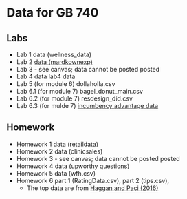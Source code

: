 # Data for GB 740 


## Labs
- Lab 1 data (wellness_data)
- Lab 2 [data (mardkownexp)](https://raw.githubusercontent.com/dansacks/gb740//main/markdownexp.csv)
- Lab 3 - see canvas; data cannot be posted posted
- Lab 4 data lab4 data
- Lab 5 (for module 6) dollaholla.csv
- Lab 6.1 (for module 7)  bagel_donut_main.csv
- Lab 6.2 (for module 7) resdesign_did.csv
- Lab 6.3 (for mulde 7) [incumbency advantage data](https://raw.githubusercontent.com/rdpackages/rdrobust/master/Python/rdrobust_senate.csv)
## Homework 
- Homework 1 data (retaildata)
- Homework 2 data (clinicsales)
- Homework 3 - see canvas; data cannot be posted posted
- Homework 4 data (upworthy questions)
- Homework 5 data (wfh.csv)
- Homework 6 part 1 (RatingData.csv), part 2 (tips.csv),
  - The top data are from [Haggan and Paci (2016)](https://www.aeaweb.org/articles?id=10.1257/app.6.3.1)
